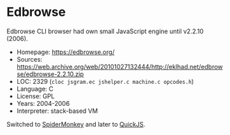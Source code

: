 # Edbrowse

Edbrowse CLI browser had own small JavaScript engine until v2.2.10 (2006).

* Homepage:    https://edbrowse.org/
* Sources:     https://web.archive.org/web/20101027132444/http://eklhad.net/edbrowse/edbrowse-2.2.10.zip
* LOC:         2329 (`cloc jsgram.ec jshelper.c machine.c opcodes.h`)
* Language:    C
* License:     GPL
* Years:       2004-2006
* Interpreter: stack-based VM

Switched to [SpiderMonkey](spidermonkey.md) and later to [QuickJS](quickjs.md).
